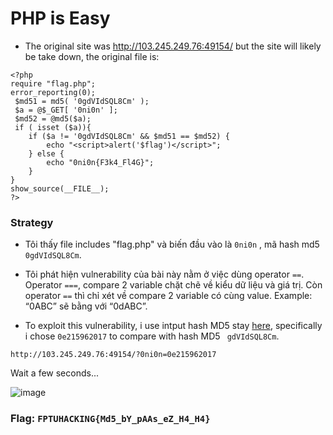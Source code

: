 # PHP is Easy

- The original site was http://103.245.249.76:49154/ but the site will likely be take down, the original file is: 

```htm1
<?php
require "flag.php";
error_reporting(0);
 $md51 = md5( '0gdVIdSQL8Cm' ); 
 $a = @$_GET[ '0ni0n' ]; 
 $md52 = @md5($a); 
 if ( isset ($a)){ 
    if ($a != '0gdVIdSQL8Cm' && $md51 == $md52) { 
        echo "<script>alert('$flag')</script>"; 
    } else { 
        echo "0ni0n{F3k4_Fl4G}"; 
    } 
} 
show_source(__FILE__);
?>
```

### Strategy

- Tôi thấy file includes "flag.php" và biến đầu vào là `0ni0n` , mã hash md5 `0gdVIdSQL8Cm`. 
- Tôi phát hiện vulnerability của bài này nằm ở việc dùng operator `==`. Operator `===`, compare 2 variable chặt chẽ về kiểu dữ liệu và giá trị. Còn operator `==` thì chỉ xét về compare 2 variable có cùng value.
Example: “0ABC” sẽ bằng với “0dABC”.

- To exploit this vulnerability, i use intput hash MD5 stay [here](https://github.com/swisskyrepo/PayloadsAllTheThings/blob/master/Type%20Juggling/README.md?fbclid=IwAR1I7iyNDj6xRrOTmHtIg67Q2ksMtGqJ3-SYsbdQm6dnJZaQajWfeiK7llY),
specifically i chose `0e215962017` to compare with hash MD5 ` gdVIdSQL8Cm`.

`http://103.245.249.76:49154/?0ni0n=0e215962017`

Wait a few seconds...

![image](https://user-images.githubusercontent.com/93731698/175896148-3505ff75-f42a-4382-9240-04f2f7a68c2a.png)

### Flag: `FPTUHACKING{Md5_bY_pAAs_eZ_H4_H4}`
